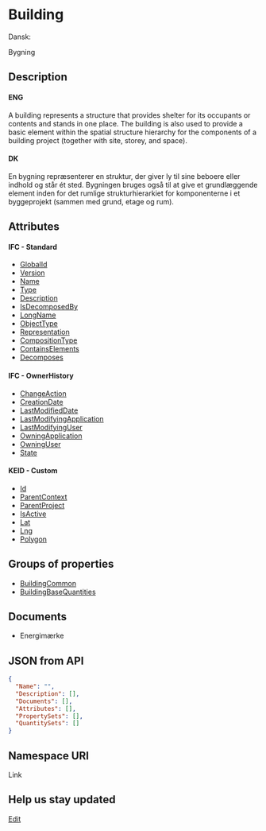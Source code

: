 # Building

Dansk:

Bygning

## Description

#### ENG

A building represents a structure that provides shelter for its occupants or contents and stands in one place. The building is also used to provide a basic element within the spatial structure hierarchy for the components of a building project (together with site, storey, and space).

#### DK

En bygning repræsenterer en struktur, der giver ly til sine beboere eller indhold og står ét sted. Bygningen bruges også til at give et grundlæggende element inden for det rumlige strukturhierarkiet for komponenterne i et byggeprojekt (sammen med grund, etage og rum).

## Attributes

#### IFC - Standard

- [GlobalId](../../Properties/Administratively/GlobalId.md)
- [Version](../../Properties/Administratively/Version.md)
- [Name](../../Properties/Administratively/Name.md)
- [Type](../../Properties/Administratively/Type.md)
- [Description](../../Properties/Administratively/Description.md)
- [IsDecomposedBy](../../Properties/Administratively/IsDecomposedBy.md) 
- [LongName](../../Properties/Administratively/LongName.md)               
- [ObjectType](../../Properties/Administratively/ObjectType.md)             
- [Representation](../../Properties/Administratively/Representation.md)     
- [CompositionType](../../Properties/Administratively/CompositionType.md)   
- [ContainsElements](../../Properties/Administratively/ContainsElements.md) 
- [Decomposes](../../Properties/Administratively/Decomposes.md)             

#### IFC - OwnerHistory
- [ChangeAction](../../Properties/Administratively/ChangeAction.md)                         
- [CreationDate](../../Properties/Administratively/CreationDate.md)                         
- [LastModifiedDate](../../Properties/Administratively/LastModifiedDate.md)                 
- [LastModifyingApplication](../../Properties/Administratively/LastModifyingApplication.md) 
- [LastModifyingUser](../../Properties/Administratively/LastModifyingUser.md)               
- [OwningApplication](../../Properties/Administratively/OwningApplication.md)               
- [OwningUser](../../Properties/Administratively/OwningUser.md)                             
- [State](../../Properties/Administratively/State.md)                                       

#### KEID - Custom                                                       
- [Id](../../Properties/Administratively/Id.md)                       
- [ParentContext](../../Properties/Administratively/ParentContext.md) 
- [ParentProject](../../Properties/Administratively/ParentProject.md) 
- [IsActive](../../Properties/Administratively/IsActive.md)           
- [Lat](../../Properties/Administratively/Lat.md)                     
- [Lng](../../Properties/Administratively/Lng.md)                     
- [Polygon](../../Properties/Administratively/Polygon.md)             

## Groups of properties
- [BuildingCommon](../../../PropertySets/BuildingCommon.md)          
- [BuildingBaseQuantities](../../../QuantitySets/BuildingBaseQuantities.md) 

## Documents

- Energimærke 

## JSON from API

```json
{
  "Name": "",
  "Description": [],
  "Documents": [],
  "Attributes": [],
  "PropertySets": [],
  "QuantitySets": []
}
```

## Namespace URI

Link

## Help us stay updated

[Edit](https://github.com/FMDatahub/DataDictionary/blob/main/Classes/Product/SpatialElement/Building.md)
